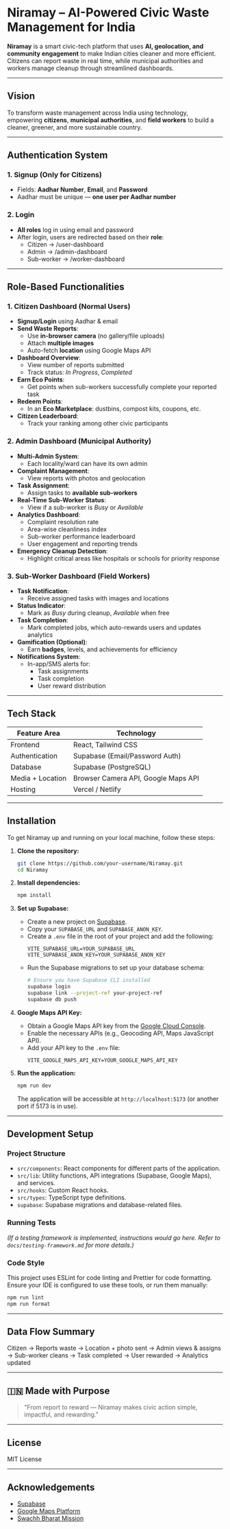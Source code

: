 # Niramay – AI-Powered Civic Waste Management for India

**Niramay** is a smart civic-tech platform that uses **AI, geolocation, and community engagement** to make Indian cities cleaner and more efficient. Citizens can report waste in real time, while municipal authorities and workers manage cleanup through streamlined dashboards.

---

## Vision

To transform waste management across India using technology, empowering **citizens**, **municipal authorities**, and **field workers** to build a cleaner, greener, and more sustainable country.

---

## Authentication System

### 1. Signup (Only for Citizens)
- Fields: **Aadhar Number**, **Email**, and **Password**
- Aadhar must be unique — **one user per Aadhar number**

### 2. Login
- **All roles** log in using email and password
- After login, users are redirected based on their **role**:
  - Citizen → /user-dashboard
  - Admin → /admin-dashboard
  - Sub-worker → /worker-dashboard

---

## Role-Based Functionalities

### 1. Citizen Dashboard (Normal Users)
- **Signup/Login** using Aadhar & email
- **Send Waste Reports**:
  - Use **in-browser camera** (no gallery/file uploads)
  - Attach **multiple images**
  - Auto-fetch **location** using Google Maps API
- **Dashboard Overview**:
  - View number of reports submitted
  - Track status: *In Progress*, *Completed*
- **Earn Eco Points**:
  - Get points when sub-workers successfully complete your reported task
- **Redeem Points**:
  - In an **Eco Marketplace**: dustbins, compost kits, coupons, etc.
- **Citizen Leaderboard**:
  - Track your ranking among other civic participants

### 2. Admin Dashboard (Municipal Authority)
- **Multi-Admin System**:
  - Each locality/ward can have its own admin
- **Complaint Management**:
  - View reports with photos and geolocation
- **Task Assignment**:
  - Assign tasks to **available sub-workers**
- **Real-Time Sub-Worker Status**:
  - View if a sub-worker is *Busy* or *Available*
- **Analytics Dashboard**:
  - Complaint resolution rate
  - Area-wise cleanliness index
  - Sub-worker performance leaderboard
  - User engagement and reporting trends
- **Emergency Cleanup Detection**:
  - Highlight critical areas like hospitals or schools for priority response

### 3. Sub-Worker Dashboard (Field Workers)
- **Task Notification**:
  - Receive assigned tasks with images and locations
- **Status Indicator**:
  - Mark as *Busy* during cleanup, *Available* when free
- **Task Completion**:
  - Mark completed jobs, which auto-rewards users and updates analytics
- **Gamification (Optional)**:
  - Earn **badges**, levels, and achievements for efficiency
- **Notifications System**:
  - In-app/SMS alerts for:
    - Task assignments
    - Task completion
    - User reward distribution

---

## Tech Stack

| Feature Area       | Technology                              |
|--------------------|-----------------------------------------|
| Frontend           | React, Tailwind CSS                     |
| Authentication     | Supabase (Email/Password Auth)          |
| Database           | Supabase (PostgreSQL)                   |
| Media + Location   | Browser Camera API, Google Maps API     |
| Hosting            | Vercel / Netlify                        |

---

## Installation

To get Niramay up and running on your local machine, follow these steps:

1.  **Clone the repository:**
    ```bash
    git clone https://github.com/your-username/Niramay.git
    cd Niramay
    ```

2.  **Install dependencies:**
    ```bash
    npm install
    ```

3.  **Set up Supabase:**
    -   Create a new project on [Supabase](https://supabase.com/).
    -   Copy your `SUPABASE_URL` and `SUPABASE_ANON_KEY`.
    -   Create a `.env` file in the root of your project and add the following:
        ```
        VITE_SUPABASE_URL=YOUR_SUPABASE_URL
        VITE_SUPABASE_ANON_KEY=YOUR_SUPABASE_ANON_KEY
        ```
    -   Run the Supabase migrations to set up your database schema:
        ```bash
        # Ensure you have Supabase CLI installed
        supabase login
        supabase link --project-ref your-project-ref
        supabase db push
        ```

4.  **Google Maps API Key:**
    -   Obtain a Google Maps API key from the [Google Cloud Console](https://console.cloud.google.com/).
    -   Enable the necessary APIs (e.g., Geocoding API, Maps JavaScript API).
    -   Add your API key to the `.env` file:
        ```
        VITE_GOOGLE_MAPS_API_KEY=YOUR_GOOGLE_MAPS_API_KEY
        ```

5.  **Run the application:**
    ```bash
    npm run dev
    ```
    The application will be accessible at `http://localhost:5173` (or another port if 5173 is in use).

---

## Development Setup

### Project Structure

-   `src/components`: React components for different parts of the application.
-   `src/lib`: Utility functions, API integrations (Supabase, Google Maps), and services.
-   `src/hooks`: Custom React hooks.
-   `src/types`: TypeScript type definitions.
-   `supabase`: Supabase migrations and database-related files.

### Running Tests

*(If a testing framework is implemented, instructions would go here. Refer to `docs/testing-framework.md` for more details.)*

### Code Style

This project uses ESLint for code linting and Prettier for code formatting. Ensure your IDE is configured to use these tools, or run them manually:

```bash
npm run lint
npm run format
```

---

## Data Flow Summary

Citizen → Reports waste → Location + photo sent → Admin views & assigns → Sub-worker cleans → Task completed → User rewarded → Analytics updated

---

## 🇮🇳 Made with Purpose

> "From report to reward — Niramay makes civic action simple, impactful, and rewarding."

---

## License

MIT License

---

## Acknowledgements

- [Supabase](https://supabase.com/)
- [Google Maps Platform](https://developers.google.com/maps)
- [Swachh Bharat Mission](https://swachhbharatmission.gov.in)
